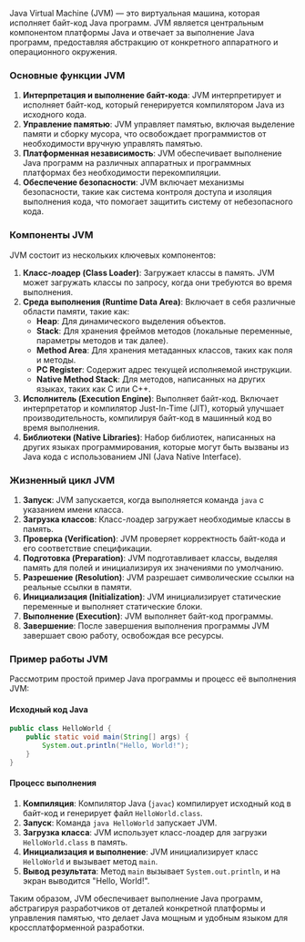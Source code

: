 Java Virtual Machine (JVM) — это виртуальная машина, которая исполняет байт-код Java программ. JVM является центральным компонентом платформы Java и отвечает за выполнение Java программ, предоставляя абстракцию от конкретного аппаратного и операционного окружения.

### Основные функции JVM

1. **Интерпретация и выполнение байт-кода**: JVM интерпретирует и исполняет байт-код, который генерируется компилятором Java из исходного кода.
2. **Управление памятью**: JVM управляет памятью, включая выделение памяти и сборку мусора, что освобождает программистов от необходимости вручную управлять памятью.
3. **Платформенная независимость**: JVM обеспечивает выполнение Java программ на различных аппаратных и программных платформах без необходимости перекомпиляции.
4. **Обеспечение безопасности**: JVM включает механизмы безопасности, такие как система контроля доступа и изоляция выполнения кода, что помогает защитить систему от небезопасного кода.

### Компоненты JVM

JVM состоит из нескольких ключевых компонентов:

1. **Класс-лоадер (Class Loader)**: Загружает классы в память. JVM может загружать классы по запросу, когда они требуются во время выполнения.
2. **Среда выполнения (Runtime Data Area)**: Включает в себя различные области памяти, такие как:
   - **Heap**: Для динамического выделения объектов.
   - **Stack**: Для хранения фреймов методов (локальные переменные, параметры методов и так далее).
   - **Method Area**: Для хранения метаданных классов, таких как поля и методы.
   - **PC Register**: Содержит адрес текущей исполняемой инструкции.
   - **Native Method Stack**: Для методов, написанных на других языках, таких как C или C++.
3. **Исполнитель (Execution Engine)**: Выполняет байт-код. Включает интерпретатор и компилятор Just-In-Time (JIT), который улучшает производительность, компилируя байт-код в машинный код во время выполнения.
4. **Библиотеки (Native Libraries)**: Набор библиотек, написанных на других языках программирования, которые могут быть вызваны из Java кода с использованием JNI (Java Native Interface).

### Жизненный цикл JVM

1. **Запуск**: JVM запускается, когда выполняется команда `java` с указанием имени класса.
2. **Загрузка классов**: Класс-лоадер загружает необходимые классы в память.
3. **Проверка (Verification)**: JVM проверяет корректность байт-кода и его соответствие спецификации.
4. **Подготовка (Preparation)**: JVM подготавливает классы, выделяя память для полей и инициализируя их значениями по умолчанию.
5. **Разрешение (Resolution)**: JVM разрешает символические ссылки на реальные ссылки в памяти.
6. **Инициализация (Initialization)**: JVM инициализирует статические переменные и выполняет статические блоки.
7. **Выполнение (Execution)**: JVM выполняет байт-код программы.
8. **Завершение**: После завершения выполнения программы JVM завершает свою работу, освобождая все ресурсы.

### Пример работы JVM

Рассмотрим простой пример Java программы и процесс её выполнения JVM:

#### Исходный код Java

```java
public class HelloWorld {
    public static void main(String[] args) {
        System.out.println("Hello, World!");
    }
}
```

#### Процесс выполнения

1. **Компиляция**: Компилятор Java (`javac`) компилирует исходный код в байт-код и генерирует файл `HelloWorld.class`.
2. **Запуск**: Команда `java HelloWorld` запускает JVM.
3. **Загрузка класса**: JVM использует класс-лоадер для загрузки `HelloWorld.class` в память.
4. **Инициализация и выполнение**: JVM инициализирует класс `HelloWorld` и вызывает метод `main`.
5. **Вывод результата**: Метод `main` вызывает `System.out.println`, и на экран выводится "Hello, World!".

Таким образом, JVM обеспечивает выполнение Java программ, абстрагируя разработчиков от деталей конкретной платформы и управления памятью, что делает Java мощным и удобным языком для кроссплатформенной разработки.